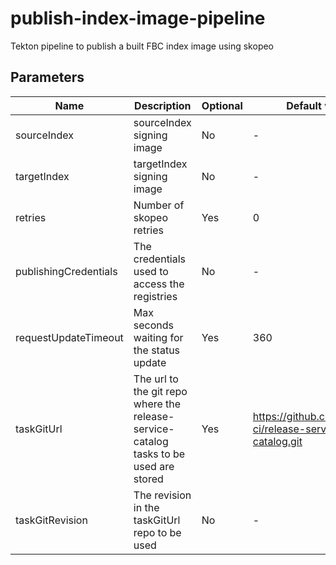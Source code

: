 # publish-index-image-pipeline

Tekton pipeline to publish a built FBC index image using skopeo

## Parameters

| Name                  | Description                                                                           | Optional | Default value                                             |
|-----------------------|---------------------------------------------------------------------------------------|----------|-----------------------------------------------------------|
| sourceIndex           | sourceIndex signing image                                                             | No       | -                                                         |
| targetIndex           | targetIndex signing image                                                             | No       | -                                                         |
| retries               | Number of skopeo retries                                                              | Yes      | 0                                                         |
| publishingCredentials | The credentials used to access the registries                                         | No       | -                                                         |
| requestUpdateTimeout  | Max seconds waiting for the status update                                             | Yes      | 360                                                       |
| taskGitUrl            | The url to the git repo where the release-service-catalog tasks to be used are stored | Yes      | https://github.com/konflux-ci/release-service-catalog.git |
| taskGitRevision       | The revision in the taskGitUrl repo to be used                                        | No       | -                                                         |

